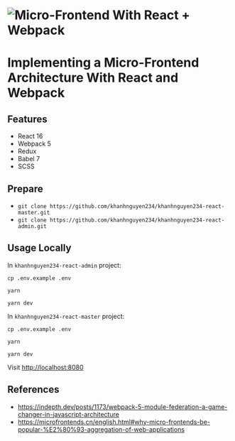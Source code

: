 # ![Micro-Frontend With React + Webpack](https://www.bram.us/wordpress/wp-content/uploads/2016/04/es6-webpack-react-babel.png)

# Implementing a Micro-Frontend Architecture With React and Webpack

## Features
- React 16
- Webpack 5
- Redux
- Babel 7
- SCSS 

## Prepare

- `git clone https://github.com/khanhnguyen234/khanhnguyen234-react-master.git`
- `git clone https://github.com/khanhnguyen234/khanhnguyen234-react-admin.git`

## Usage Locally

In `khanhnguyen234-react-admin` project:
```
cp .env.example .env

yarn

yarn dev
```

In `khanhnguyen234-react-master` project:
```
cp .env.example .env

yarn

yarn dev
```

Visit [http://localhost:8080](http://localhost:8080)

## References
- https://indepth.dev/posts/1173/webpack-5-module-federation-a-game-changer-in-javascript-architecture
- https://microfrontends.cn/english.html#why-micro-frontends-be-popular-%E2%80%93-aggregation-of-web-applications

